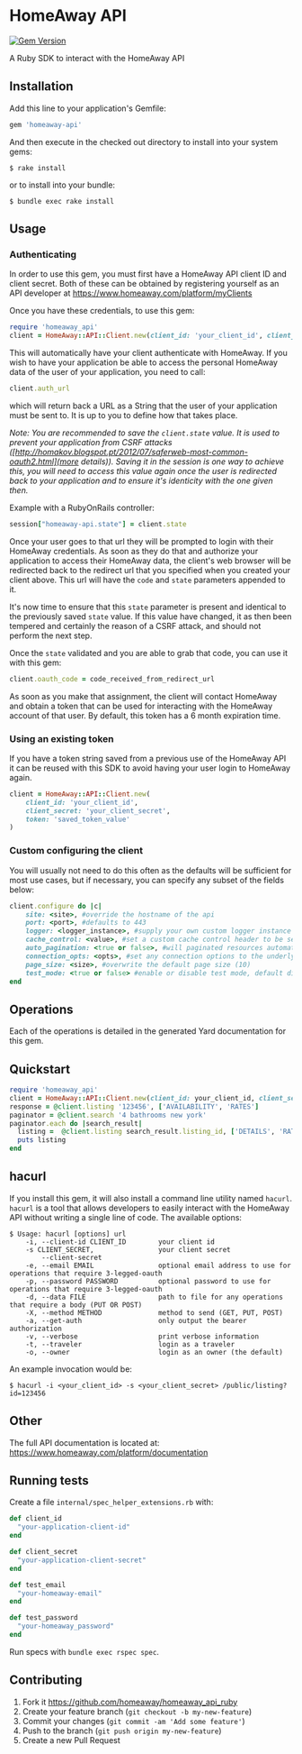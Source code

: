 # HomeAway API

[![Gem Version](https://badge.fury.io/rb/homeaway-api.svg)](https://badge.fury.io/rb/homeaway-api)

A Ruby SDK to interact with the HomeAway API

## Installation

Add this line to your application's Gemfile:

```ruby
gem 'homeaway-api'
```

And then execute in the checked out directory to install into your system gems:

    $ rake install

or to install into your bundle:

    $ bundle exec rake install

## Usage

### Authenticating

In order to use this gem, you must first have a HomeAway API client ID and client secret. Both of these can be obtained by registering yourself as an API developer at https://www.homeaway.com/platform/myClients

Once you have these credentials, to use this gem:

```ruby
require 'homeaway_api'
client = HomeAway::API::Client.new(client_id: 'your_client_id', client_secret: 'your_client_secret')
```

This will automatically have your client authenticate with HomeAway. If you wish to have your application be able to access the personal HomeAway data of the user of your application, you need to call:

```ruby
client.auth_url
```

which will return back a URL as a String that the user of your application must be sent to. It is up to you to define how that takes place.

_Note: You are recommended to save the `client.state` value. It is used to prevent your application from CSRF attacks ([http://homakov.blogspot.pt/2012/07/saferweb-most-common-oauth2.html](more details)). Saving it in the session is one way to achieve this, you will need to access this value again once the user is redirected back to your application and to ensure it's identicity with the one given then._

Example with a RubyOnRails controller:

```ruby
session["homeaway-api.state"] = client.state
```

Once your user goes to that url they will be prompted to login with their HomeAway credentials. As soon as they do that and authorize your application to access their HomeAway data, the client's web browser will be redirected back to the redirect url that you specified when you created your client above. This url will have the `code` and `state` parameters appended to it.

It's now time to ensure that this `state` parameter is present and identical to the previously saved `state` value. If this value have changed, it as then been tempered and certainly the reason of a CSRF attack, and should not perform the next step.

Once the `state` validated and you are able to grab that code, you can use it with this gem:

```ruby
client.oauth_code = code_received_from_redirect_url
```

As soon as you make that assignment, the client will contact HomeAway and obtain a token that can be used for interacting with the HomeAway account of that user. By default, this token has a 6 month expiration time.

### Using an existing token

If you have a token string saved from a previous use of the HomeAway API it can be reused with this SDK to avoid having your user login to HomeAway again.

```ruby
client = HomeAway::API::Client.new(
    client_id: 'your_client_id',
    client_secret: 'your_client_secret',
    token: 'saved_token_value'
)
```

### Custom configuring the client

You will usually not need to do this often as the defaults will be sufficient for most use cases, but if necessary, you can specify any subset of the fields below:

```ruby
client.configure do |c|
    site: <site>, #override the hostname of the api
    port: <port>, #defaults to 443
    logger: <logger_instance>, #supply your own custom logger instance
    cache_control: <value>, #set a custom cache control header to be sent on each request
    auto_pagination: <true or false>, #will paginated resources automatically traverse their pages when being iterated over
    connection_opts: <opts>, #set any connection options to the underlying Faraday connection object, must be a hash
    page_size: <size>, #overwrite the default page size (10)
    test_mode: <true or false> #enable or disable test mode, default disabled
end
```

##  Operations

Each of the operations is detailed in the generated Yard documentation for this gem. 

##  Quickstart

```ruby
require 'homeaway_api'
client = HomeAway::API::Client.new(client_id: your_client_id, client_secret: your_client_secret)
response = @client.listing '123456', ['AVAILABILITY', 'RATES']
paginator = @client.search '4 bathrooms new york'
paginator.each do |search_result|
  listing =  @client.listing search_result.listing_id, ['DETAILS', 'RATES', 'LOCATION']
  puts listing
end
```

##  hacurl

If you install this gem, it will also install a command line utility named `hacurl`. `hacurl` is a tool that allows developers to easily interact with the HomeAway API without writing a single line of code. The available options:

```
$ Usage: hacurl [options] url
    -i, --client-id CLIENT_ID        your client id
    -s CLIENT_SECRET,                your client secret
        --client-secret
    -e, --email EMAIL                optional email address to use for operations that require 3-legged-oauth
    -p, --password PASSWORD          optional password to use for operations that require 3-legged-oauth
    -d, --data FILE                  path to file for any operations that require a body (PUT OR POST)
    -X, --method METHOD              method to send (GET, PUT, POST)
    -a, --get-auth                   only output the bearer authorization
    -v, --verbose                    print verbose information
    -t, --traveler                   login as a traveler
    -o, --owner                      login as an owner (the default)
```

An example invocation would be:

```
$ hacurl -i <your_client_id> -s <your_client_secret> /public/listing?id=123456
```

## Other

The full API documentation is located at: https://www.homeaway.com/platform/documentation

## Running tests

Create a file `internal/spec_helper_extensions.rb` with:

```ruby
def client_id
  "your-application-client-id"
end

def client_secret
  "your-application-client-secret"
end

def test_email
  "your-homeaway-email"
end

def test_password
  "your-homeaway_password"
end
```

Run specs with `bundle exec rspec spec`.

## Contributing

1. Fork it https://github.com/homeaway/homeaway_api_ruby
2. Create your feature branch (`git checkout -b my-new-feature`)
3. Commit your changes (`git commit -am 'Add some feature'`)
4. Push to the branch (`git push origin my-new-feature`)
5. Create a new Pull Request
